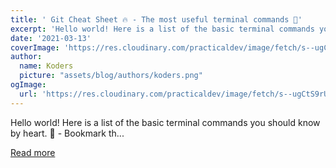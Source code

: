 ```yaml
---
title: ' Git Cheat Sheet 🔥 - The most useful terminal commands 🚀'
excerpt: 'Hello world! Here is a list of the basic terminal commands you should know by heart.  🔖 - Bookmark th...'
date: '2021-03-13'
coverImage: 'https://res.cloudinary.com/practicaldev/image/fetch/s--ugCtS9rU--/c_imagga_scale,f_auto,fl_progressive,h_420,q_auto,w_1000/https://dev-to-uploads.s3.amazonaws.com/uploads/articles/pl1box4z5mrebxsthqzd.png'
author:
  name: Koders
  picture: "assets/blog/authors/koders.png"
ogImage:
  url: 'https://res.cloudinary.com/practicaldev/image/fetch/s--ugCtS9rU--/c_imagga_scale,f_auto,fl_progressive,h_420,q_auto,w_1000/https://dev-to-uploads.s3.amazonaws.com/uploads/articles/pl1box4z5mrebxsthqzd.png'
---
```


Hello world! Here is a list of the basic terminal commands you should know by heart.  🔖 - Bookmark th...

[Read more](https://dev.to/devlorenzo/the-most-useful-terminal-commands-how-to-work-with-directories-51l8)
